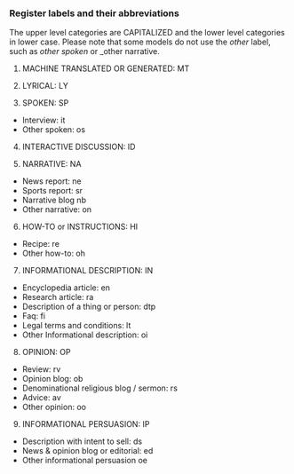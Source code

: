 ### Register labels and their abbreviations


The upper level categories are CAPITALIZED and the lower level categories in lower case. Please note that some models do not use the _other_ label, such as _other spoken_ or _other narrative.

1. MACHINE TRANSLATED OR GENERATED: MT

2. LYRICAL: LY

3. SPOKEN: SP
* Interview: it
* Other spoken: os

4. INTERACTIVE DISCUSSION: ID

5. NARRATIVE: NA
* News report: ne 
* Sports report: sr
* Narrative blog nb
* Other narrative: on

6. HOW-TO or INSTRUCTIONS: HI
* Recipe: re
* Other how-to: oh

7. INFORMATIONAL DESCRIPTION: IN
* Encyclopedia article: en
* Research article: ra
* Description of a thing or person: dtp
* Faq: fi
* Legal terms and conditions: lt
* Other Informational description: oi

8. OPINION: OP 
* Review: rv
* Opinion blog: ob
* Denominational religious blog / sermon: rs
* Advice: av
* Other opinion: oo

9. INFORMATIONAL PERSUASION: IP
* Description with intent to sell: ds 
* News & opinion blog or editorial: ed
* Other informational persuasion oe 
